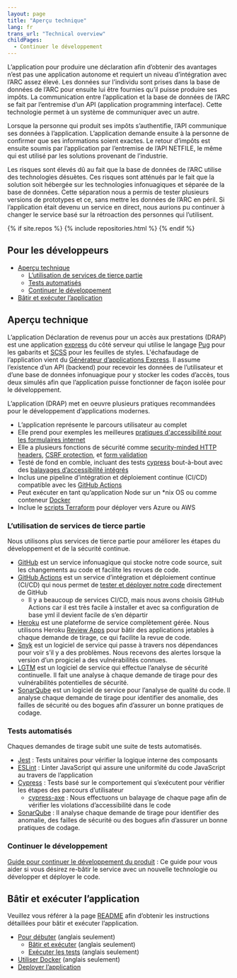 ```yaml
---
layout: page
title: "Aperçu technique"
lang: fr
trans_url: "Technical overview"
childPages:
  - Continuer le développement
---
```


L’application pour produire une déclaration afin d’obtenir des avantages n’est pas une application autonome et requiert un niveau d’intégration avec l’ARC assez élevé. Les données sur l’individu sont prises dans la base de données de l’ARC pour ensuite lui être fournies qu’il puisse produire ses impôts. La communication entre l’application et la base de données de l’ARC se fait par l’entremise d’un API (application programming interface). Cette technologie permet à un système de communiquer avec un autre.

Lorsque la personne qui produit ses impôts s’authentifie, l’API communique ses données à l’application. L’application demande ensuite à la personne de confirmer que ses informations soient exactes. Le retour d’impôts est ensuite soumis par l’application par l’entremise de l’API NETFILE, le même qui est utilisé par les solutions provenant de l’industrie.

Les risques sont élevés dû au fait que la base de données de l’ARC utilise des technologies désuètes. Ces risques sont atténués par le fait que la solution soit hébergée sur les technologies infonuagiques et séparée de la base de données. Cette séparation nous a permis de tester plusieurs versions de prototypes et ce, sans mettre les données de l’ARC en péril. Si l’application était devenu un service en direct, nous aurions pu continuer à changer le service basé sur la rétroaction des personnes qui l’utilisent.

{% if site.repos %}
{% include repositories.html %}
{% endif %}

## Pour les développeurs

- [Aperçu technique](https://crazee-docs.netlify.com/aperçu-technique/#aperçu-technique)
  - [L’utilisation de services de tierce partie](https://crazee-docs.netlify.com/aperçu-technique/#lutilisation-de-services-de-tierce-partie)
  - [Tests automatisés](https://crazee-docs.netlify.com/aperçu-technique/#tests-automatisés)
  - [Continuer le développement](https://crazee-docs.netlify.com/aperçu-technique/#continuer-le-développement)
- [Bâtir et exécuter l’application](https://crazee-docs.netlify.com/aperçu-technique/#bâtir-et-exécuter-lapplication)

## Aperçu technique

L’application Déclaration de revenus pour un accès aux prestations (DRAP) est une application [express](https://expressjs.com/fr/) du côté serveur qui utilise le langage [Pug](https://pugjs.org/api/getting-started.html) pour les gabarits et [SCSS](https://sass-lang.com/) pour les feuilles de styles. L'échafaudage de l’application vient du [Générateur d’applications Express](https://expressjs.com/fr/starter/generator.html). Il assume l’existence d’un API (backend) pour recevoir les données de l’utilisateur et d’une base de données infonuagique pour y stocker les codes d’accès, tous deux simulés afin que l’application puisse fonctionner de façon isolée pour le développement.

L’application (DRAP) met en oeuvre plusieurs pratiques recommandées pour le développement d’applications modernes.

- L’application représente le parcours utilisateur au complet
- Elle prend pour exemples les meilleures [pratiques d'accessibilité pour les formulaires internet](https://adamsilver.io/articles/form-design-from-zero-to-hero-all-in-one-blog-post/)
- Elle a plusieurs fonctions de sécurité comme [security-minded HTTP headers](https://helmetjs.github.io/), [CSRF protection](https://github.com/expressjs/csurf), et [form validation](https://express-validator.github.io/docs/)
- Testé de fond en comble, incluant des tests [cypress](https://www.cypress.io/) bout-à-bout avec des [balayages d’accessibilité intégrés](https://github.com/avanslaars/cypress-axe)
- Inclus une pipeline d’intégration et déploiement continue (CI/CD) compatible avec les [GitHub Actions](https://github.com/features/actions)
- Peut exécuter en tant qu’application Node sur un \*nix OS ou comme conteneur [Docker](https://docs.docker.com/install/)
- Inclue le [scripts Terraform](https://github.com/cds-snc/cra-claim-tax-benefits/tree/master/scripts) pour déployer vers Azure ou AWS

### L’utilisation de services de tierce partie

Nous utilisons plus services de tierce partie pour améliorer les étapes du développement et de la sécurité continue.

- [GitHub](https://github.com/) est un service infonuagique qui stocke notre code source, suit les changements au code et facilite les revues de code.
- [GitHub Actions](https://github.com/features/actions) est un service d’intégration et déploiement continue (CI/CD) qui nous permet de [tester et déployer notre code](https://github.com/cds-snc/cra-claim-tax-benefits/blob/master/.github/workflows/testBuildDeploy.yml) directement de GitHub
  - Il y a beaucoup de services CI/CD, mais nous avons choisis GitHub Actions car il est très facile à installer et avec sa configuration de base yml il devient facile de s’en départir
- [Heroku](https://www.heroku.com/home) est une plateforme de service complètement gérée. Nous utilisons Heroku [Review Apps](https://devcenter.heroku.com/articles/github-integration-review-apps) pour bâtir des applications jetables à chaque demande de tirage, ce qui facilite la revue de code.
- [Snyk](https://snyk.io/) est un logiciel de service qui passe à travers nos dépendances pour voir s’il y a des problèmes. Nous recevons des alertes lorsque la version d’un progiciel a des vulnérabilités connues.
- [LGTM](https://lgtm.com/) est un logiciel de service qui effectue l’analyse de sécurité continuelle. Il fait une analyse à chaque demande de tirage pour des vulnérabilités potentielles de sécurité.
- [SonarQube](https://www.sonarqube.org/) est un logiciel de service pour l’analyse de qualité du code. Il analyse chaque demande de tirage pour identifier des anomalie, des failles de sécurité ou des bogues afin d’assurer un bonne pratiques de codage.

### Tests automatisés

Chaques demandes de tirage subit une suite de tests automatisés.

- [Jest](https://jestjs.io/) : Tests unitaires pour vérifier la logique interne des composants
- [ESLint](https://eslint.org/) : Linter JavaScript qui assure une uniformité du code JavaScript au travers de l’application
- [Cypress](https://www.cypress.io/) : Tests basé sur le comportement qui s’exécutent pour vérifier les étapes des parcours d’utilisateur
  - [cypress-axe](https://github.com/avanslaars/cypress-axe) : Nous effectuons un balayage de chaque page afin de vérifier les violations d’accessibilité dans le code
- [SonarQube](https://www.sonarqube.org/) : Il analyse chaque demande de tirage pour identifier des anomalie, des failles de sécurité ou des bogues afin d’assurer un bonne pratiques de codage.

### Continuer le développement

[Guide pour continuer le développement du produit](https://crazee-docs.netlify.com/continuer-le-d%C3%A9veloppement/) : Ce guide pour vous aider si vous désirez re-bâtir le service avec un nouvelle technologie ou développer et déployer le code.

## Bâtir et exécuter l’application

Veuillez vous référer à la page [README](https://github.com/cds-snc/cra-claim-tax-benefits/blob/master/README.md) afin d’obtenir les instructions détaillées pour bâtir et exécuter l’application.

- [Pour débuter](https://github.com/cds-snc/cra-claim-tax-benefits/blob/master/README.md#getting-started-npm) (anglais seulement)
  - [Bâtir et exécuter](https://github.com/cds-snc/cra-claim-tax-benefits/blob/master/README.md#build-and-run) (anglais seulement)
  - [Exécuter les tests](https://github.com/cds-snc/cra-claim-tax-benefits/blob/master/README.md#run-tests) (anglais seulement)
- [Utiliser Docker](https://github.com/cds-snc/cra-claim-tax-benefits/blob/master/README.md#using-docker) (anglais seulement)
- [Deployer l’application](https://github.com/cds-snc/cra-claim-tax-benefits/blob/master/docs/DEPLOY.md#ex%C3%A9cuter-un-d%C3%A9ploiement-manuel)
